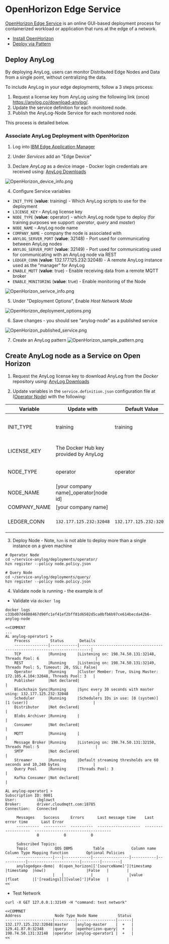 # OpenHorizon Edge Service

[OpenHorizon Edge Service](https://cp-console.ieam42-edge-8e873dd4c685acf6fd2f13f4cdfb05bb-0000.us-south.containers.appdomain.cloud/oidc/login.jsp)
is an online GUI-based deployment process for containerized workload or application that runs at the edge of a network.  

* [Install OpenHorizon](OpenHorizon_install.md)
* [Deploy via Pattern]()

## Deploy AnyLog
By deploying AnyLog, users can monitor Distributed Edge Nodes and Data from a single point, without centralizing the data.

To include AnyLog in your edge deployments, follow a 3 steps process:
1.	Request a license key from AnyLog using the following link (once) https://anylog.co/download-anylog/.
2.	Update the service definition for each monitored node.
3. Publish the AnyLog-Node Service for each monitored node.

This process is detailed below. 

### Associate AnyLog Deployment with OpenHorizon

1. Log into [IBM Edge Application Manager](https://cp-console.ieam42-edge-8e873dd4c685acf6fd2f13f4cdfb05bb-0000.us-south.containers.appdomain.cloud/edge#/#0?content=snapshot)

2. Under _Services_ add an "Edge Device"

3. Declare _AnyLog_ as a device image - Docker login credentials are received using: [AnyLog Downloads](https://anylog.co/download-anylog)

![OpenHorizon_device_info.png](imgs%2FOpenHorizon_device_info.png)

4. Configure Service variables 
* `INIT_TYPE` (**value**: training) - Which AnyLog scripts to use for the deployment 
* `LICENSE_KEY` - AnyLog license key 
* `NODE_TYPE` (**value**: operator) - which AnyLog node type to deploy (for training purposes we support: _operator_, _query_ and _master_)
* `NODE_NAME` - AnyLog node name
* `COMPANY_NAME` - company the node is associated with 
* `ANYLOG_SERVER_PORT` (**value**: 32148) - Port used for communicating between AnyLog nodes 
* `ANYLOG_SERVER_PORT` (**value**: 32149) - Port used for communicating used for communicating with an AnyLog node via REST
* `LEDGER_CONN` (**value**: 132.177.125.232:32048) - A remote AnyLog instance used as the "manager" for AnyLog 
* `ENABLE_MQTT` (**value**: true) - Enable receiving data from a remote MQTT broker 
* `ENABLE_MONITORING` (**value**: true) - Enable monitoring of the Node 

![OpenHorizon_serivce_info.png](imgs%2FOpenHorizon_serivce_info.png)

5. Under "Deployment Options", Enable _Host Network Mode_

![OpenHorizon_deployment_options.png](imgs%2FOpenHorizon_deployment_options.png)

6. Save changes - you should see "anylog-node" as a published service 

![OpenHorizon_published_service.png](imgs%2FOpenHorizon_published_service.png)

7. Create an AnyLog pattern 
![OpenHorizon_sample_pattern.png](imgs%2FOpenHorizon_sample_pattern.png)

## Create AnyLog node as a Service on Open Horizon

1. Request the AnyLog license key to download AnyLog from the _Docker_ repository using: [AnyLog Downloads](https://anylog.co/download-anylog) 

2. Update variables in the `service.definition.json` configuration file at ([Operator Node](deployments/operator/service.definition.json)) with the following:

| Variable       | Update with                             | Default Value | Comments     |
| -------------- | --------------------------------------- |  ------------ | ------------ |
| INIT_TYPE | training | training | Used to decide which AnyLog scripts to use for the deployment |   
| LICENSE_KEY    | The Docker Hub key provided by AnyLog   |               |  Request key using [AnyLog Downloads](https://anylog.co/download-anylog) |
| NODE_TYPE      | operator                                | operator      |  A node configured to host data |
| NODE_NAME      | [your company name]_operator[node id]   |               |  For example: ibm_operator123 |
| COMPANY_NAME   | [your company name]                     |               |  For example: ibm |
| LEDGER_CONN    | `132.177.125.232:32048`                   | `132.177.125.232:32048` | The Network ID (the IP and Port of the Master) |

3. Deploy Node - Note, `hzn` is not able to deploy more than a single instance on a given machine 
```shell
# Operator Node 
cd ~/service-anylog/deployments/operator/
hzn register --policy node.policy.json

# Query Node 
cd ~/service-anylog/deployments/query/
hzn register --policy node.policy.json
```

4. Validate node is running - the example is of 
* Validate via `docker log`
```shell
docker logs c33bd07d4808467d90fc1ef41ef2bff81d6502d5ca0bfb6b97ce614becda42b6-anylog-node

<<COMMENT
...
AL anylog-operator1 > 
    Process         Status       Details                                                                     
    ---------------|------------|---------------------------------------------------------------------------|
    TCP            |Running     |Listening on: 198.74.50.131:32148, Threads Pool: 6                         |
    REST           |Running     |Listening on: 198.74.50.131:32149, Threads Pool: 5, Timeout: 20, SSL: False|
    Operator       |Running     |Cluster Member: True, Using Master: 172.105.4.104:32048, Threads Pool: 3   |
    Publisher      |Not declared|                                                                           |
    Blockchain Sync|Running     |Sync every 30 seconds with master using: 132.177.125.232:32048             |
    Scheduler      |Running     |Schedulers IDs in use: [0 (system)] [1 (user)]                             |
    Distributor    |Not declared|                                                                           |
    Blobs Archiver |Running     |                                                                           |
    Consumer       |Not declared|                                                                           |
    MQTT           |Running     |                                                                           |
    Message Broker |Running     |Listening on: 198.74.50.131:32150, Threads Pool: 5                         |
    SMTP           |Not declared|                                                                           |
    Streamer       |Running     |Default streaming thresholds are 60 seconds and 10,240 bytes               |
    Query Pool     |Running     |Threads Pool: 3                                                            |
    Kafka Consumer |Not declared|                                                                           |

AL anylog-operator1 > 
Subscription ID: 0001
User:         ibglowct
Broker:       driver.cloudmqtt.com:18785
Connection:   Connected

     Messages    Success     Errors      Last message time    Last error time      Last Error
     ----------  ----------  ----------  -------------------  -------------------  ----------------------------------
              0           0           0  
     
     Subscribed Topics:
     Topic            QOS DBMS         Table            Column name Column Type Mapping Function        Optional Policies 
     ----------------|---|------------|----------------|-----------|-----------|-----------------------|--------|--------|
     anylogedgex-demo|  0|open_horizon|['[sourceName]']|timestamp  |timestamp  |now()                  |False   |        |
                     |   |            |                |value      |float      |['[readings][][value]']|False   |        |
<< 
```

* Test Network
```shell
curl -X GET 127.0.0.1:32149 -H "command: test network"

<<COMMNET
Address               Node Type Node Name         Status 
---------------------|---------|-----------------|------|
132.177.125.232:32048|master   |anylog-master    |  +   |
129.41.87.0:32348    |query    |openhorizon-query|  +   |
198.74.50.131:32148  |operator |anylog-operator1 |  +   |
<< 
``` 

